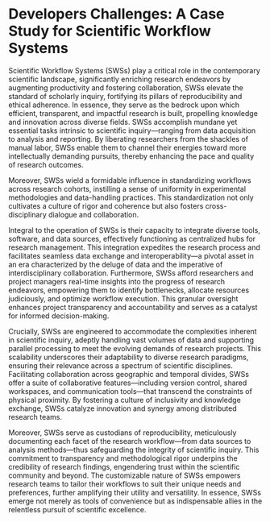 # Developers Challenges: A Case Study for Scientific Workflow Systems

Scientific Workflow Systems (SWSs) play a critical role in the contemporary scientific landscape, significantly enriching research endeavors by augmenting productivity and fostering collaboration, SWSs elevate the standard of scholarly inquiry, fortifying its pillars of reproducibility and ethical adherence. In essence, they serve as the bedrock upon which efficient, transparent, and impactful research is built, propelling knowledge and innovation across diverse fields. SWSs accomplish mundane yet essential tasks intrinsic to scientific inquiry—ranging from data acquisition to analysis and reporting. By liberating researchers from the shackles of manual labor, SWSs enable them to channel their energies toward more intellectually demanding pursuits, thereby enhancing the pace and quality of research outcomes.

Moreover, SWSs wield a formidable influence in standardizing workflows across research cohorts, instilling a sense of uniformity in experimental methodologies and data-handling practices. This standardization not only cultivates a culture of rigor and coherence but also fosters cross-disciplinary dialogue and collaboration.

Integral to the operation of SWSs is their capacity to integrate diverse tools, software, and data sources, effectively functioning as centralized hubs for research management. This integration expedites the research process and facilitates seamless data exchange and interoperability—a pivotal asset in an era characterized by the deluge of data and the imperative of interdisciplinary collaboration. Furthermore, SWSs afford researchers and project managers real-time insights into the progress of research endeavors, empowering them to identify bottlenecks, allocate resources judiciously, and optimize workflow execution. This granular oversight enhances project transparency and accountability and serves as a catalyst for informed decision-making.

Crucially, SWSs are engineered to accommodate the complexities inherent in scientific inquiry, adeptly handling vast volumes of data and supporting parallel processing to meet the evolving demands of research projects. This scalability underscores their adaptability to diverse research paradigms, ensuring their relevance across a spectrum of scientific disciplines. Facilitating collaboration across geographic and temporal divides, SWSs offer a suite of collaborative features—including version control, shared workspaces, and communication tools—that transcend the constraints of physical proximity. By fostering a culture of inclusivity and knowledge exchange, SWSs catalyze innovation and synergy among distributed research teams.

Moreover, SWSs serve as custodians of reproducibility, meticulously documenting each facet of the research workflow—from data sources to analysis methods—thus safeguarding the integrity of scientific inquiry. This commitment to transparency and methodological rigor underpins the credibility of research findings, engendering trust within the scientific community and beyond. The customizable nature of SWSs empowers research teams to tailor their workflows to suit their unique needs and preferences, further amplifying their utility and versatility. In essence, SWSs emerge not merely as tools of convenience but as indispensable allies in the relentless pursuit of scientific excellence.


